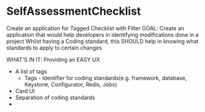 # SelfAssessmentChecklist
Create an application for Tagged Checklist with Filter
GOAL:
Create an application that would help developers in identifying modifications done in a project
Whilst having a Coding standard, this SHOULD help in knowing what standards to apply to certain changes

WHAT'S IN IT:
Providing an EASY UX
 - A list of tags
    - Tags - Identifier for coding standards(e.g. framework, database, Keystone, Configurator, Redis, Jobs)
 - Card UI
  - Separation of coding standards
 -
